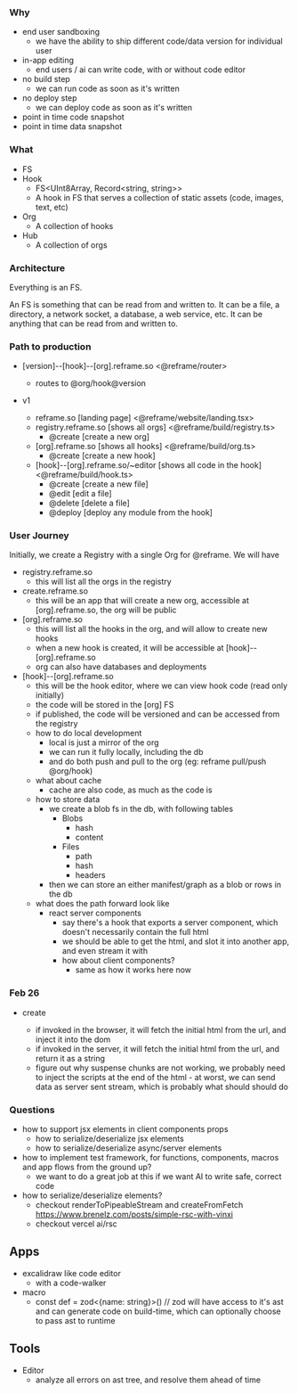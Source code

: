 ### Why

- end user sandboxing
  - we have the ability to ship different code/data version for individual user
- in-app editing
  - end users / ai can write code, with or without code editor
- no build step
  - we can run code as soon as it's written
- no deploy step
  - we can deploy code as soon as it's written
- point in time code snapshot
- point in time data snapshot

### What

- FS
- Hook
  - FS<UInt8Array, Record<string, string>>
  - A hook in FS that serves a collection of static assets (code, images, text,
    etc)
- Org
  - A collection of hooks
- Hub
  - A collection of orgs

### Architecture

Everything is an FS.

An FS is something that can be read from and written to. It can be a file, a
directory, a network socket, a database, a web service, etc. It can be anything
that can be read from and written to.

### Path to production

- [version]--[hook]--[org].reframe.so <@reframe/router>
  - routes to @org/hook@version

- v1
  - reframe.so [landing page] <@reframe/website/landing.tsx>
  - registry.reframe.so [shows all orgs] <@reframe/build/registry.ts>
    - @create [create a new org]
  - [org].reframe.so [shows all hooks] <@reframe/build/org.ts>
    - @create [create a new hook]
  - [hook]--[org].reframe.so/~editor [shows all code in the hook]
    <@reframe/build/hook.ts>
    - @create [create a new file]
    - @edit [edit a file]
    - @delete [delete a file]
    - @deploy [deploy any module from the hook]

### User Journey

Initially, we create a Registry with a single Org for @reframe. We will have

- registry.reframe.so
  - this will list all the orgs in the registry
- create.reframe.so
  - this will be an app that will create a new org, accessible at
    [org].reframe.so, the org will be public
- [org].reframe.so
  - this will list all the hooks in the org, and will allow to create new hooks
  - when a new hook is created, it will be accessible at
    [hook]--[org].reframe.so
  - org can also have databases and deployments
- [hook]--[org].reframe.so
  - this will be the hook editor, where we can view hook code (read only
    initially)
  - the code will be stored in the [org] FS
  - if published, the code will be versioned and can be accessed from the
    registry
  - how to do local development
    - local is just a mirror of the org
    - we can run it fully locally, including the db
    - and do both push and pull to the org (eg: reframe pull/push @org/hook)
  - what about cache
    - cache are also code, as much as the code is
  - how to store data
    - we create a blob fs in the db, with following tables
      - Blobs
        - hash
        - content
      - Files
        - path
        - hash
        - headers
    - then we can store an either manifest/graph as a blob or rows in the db
  - what does the path forward look like
    - react server components
      - say there's a hook that exports a server component, which doesn't
        necessarily contain the full html
      - we should be able to get the html, and slot it into another app, and
        even stream it with <Suspense>
      - how about client components?
        - same as how it works here now

### Feb 26

- create <Hook src="url" />
  - if invoked in the browser, it will fetch the initial html from the url, and
    inject it into the dom
  - if invoked in the server, it will fetch the initial html from the url, and
    return it as a string
  - figure out why suspense chunks are not working, we probably need to inject
    the scripts at the end of the html - at worst, we can send data as server
    sent stream, which is probably what should should do

### Questions

- how to support jsx elements in client components props
  - how to serialize/deserialize jsx elements
  - how to serialize/deserialize async/server elements
- how to implement test framework, for functions, components, macros and app
  flows from the ground up?
  - we want to do a great job at this if we want AI to write safe, correct code
- how to serialize/deserialize elements?
  - checkout renderToPipeableStream and createFromFetch
    https://www.brenelz.com/posts/simple-rsc-with-vinxi
  - checkout vercel ai/rsc

## Apps

- excalidraw like code editor
  - with a code-walker
- macro
  - const def = zod<{name: string}>() // zod will have access to it's ast and
    can generate code on build-time, which can optionally choose to pass ast to
    runtime

## Tools

- Editor
  - analyze all errors on ast tree, and resolve them ahead of time
